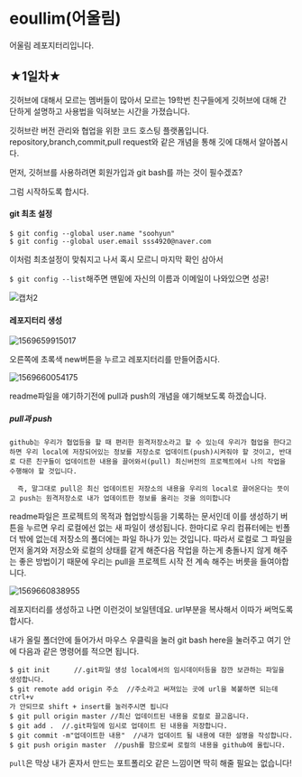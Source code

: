 # eoullim(어울림)
어울림 레포지터리입니다.

## ★1일차★
깃허브에 대해서 모르는 멤버들이 많아서 모르는 19학번 친구들에게 깃허브에 대해 간단하게 설명하고 사용법을 익혀보는 시간을 가졌습니다.

깃허브란 버전 관리와 협업을 위한 코드 호스팅 플랫폼입니다.  repository,branch,commit,pull request와 같은 개념을 통해 깃에 대해서 알아봅시다.

먼저,  깃허브를 사용하려면 회원가입과 git bash를 까는 것이 필수겠죠?

그럼 시작하도록 합시다.

#### git 최초 설정

```git:
$ git config --global user.name "soohyun"
$ git config --global user.email sss4920@naver.com
```

이처럼 최초설정이 맞춰지고 나서 혹시 모르니 마지막 확인 삼아서

`$ git config --list`해주면 맨밑에 자신의 이름과 이메일이 나와있으면 성공!

![캡처2](https://user-images.githubusercontent.com/49307946/65829096-901ccd80-e2dc-11e9-8c1e-f6a8f67a5132.JPG)

#### 레포지터리 생성

![1569659915017](https://user-images.githubusercontent.com/49307946/65829078-6d8ab480-e2dc-11e9-97ef-b95e8d769129.png)

오른쪽에 초록색 new버튼을 누르고 레포지터리를 만들어줍시다. 

![1569660054175](https://user-images.githubusercontent.com/49307946/65829110-b3477d00-e2dc-11e9-98a6-87887589fdc6.png)


readme파일을 얘기하기전에 pull과 push의 개념을 얘기해보도록 하겠습니다.

##### pull과 push

`github는 우리가 협업등을 할 때 편리한 원격저장소라고 할 수 있는데 우리가 협업을 한다고 하면 우리 local에 저장되어있는 정보를 저장소로 업데이트(push)시켜줘야 할 것이고, 반대로 다른 친구들이 업데이트한 내용을 끌어와서(pull) 최신버전의 프로젝트에서 나의 작업을 수행해야 할 것입니다.`

`  즉, 말그대로 pull은 최신 업데이트된 저장소의 내용을 우리의 local로 끌어온다는 뜻이고 push는 원격저장소로 내가 업데이트한 정보를 올리는 것을 의미합니다`

readme파일은 프로젝트의 목적과 협업방식등을 기록하는 문서인데 이를 생성하기 버튼을 누르면 우리 로컬에선 없는 새 파일이 생성됩니다. 한마디로 우리 컴퓨터에는 빈폴더 밖에 없는데 저장소의 폴더에는 파일 하나가 있는 것입니다. 따라서 로컬로 그 파일을 먼저 옮겨와 저장소와 로컬의 상태를 같게 해준다음 작업을 하는게 충돌나지 않게 해주는 좋은 방법이기 때문에 우리는 pull을 프로젝트 시작 전 계속 해주는 버릇을 들여야합니다.

![1569660838955](https://user-images.githubusercontent.com/49307946/65829125-c9edd400-e2dc-11e9-8222-c8ee6a948791.png)


레포지터리를 생성하고 나면 이런것이 보일텐데요. url부분을 복사해서 이따가 써먹도록합시다.

내가 올릴 폴더안에 들어가서 마우스 우클릭을 눌러 git bash here을 눌러주고 여기 안에 다음과 같은 명령어를 적으면 됩니다.

```git
$ git init 		//.git파일 생성 local에서의 임시데이터등을 잠깐 보관하는 파일을 생성합니다.
$ git remote add origin 주소	//주소라고 써져있는 곳에 url을 복붙하면 되는데 ctrl+v
가 안되므로 shift + insert를 눌러주시면 됩니다
$ git pull origin master //최신 업데이트된 내용을 로컬로 끌고옵니다.
$ git add .  //.git파일에 임시로 업데이트 된 내용을 저장합니다.
$ git commit -m"업데이트한 내용"  //내가 업데이트 될 내용에 대한 설명을 작성합니다.
$ git push origin master  //push를 함으로써 로컬의 내용을 github에 올립니다.
```

`pull`은 막상 내가 혼자서 만드는 포트폴리오 같은 느낌이면 딱히 해줄 필요는 없습니다! 

